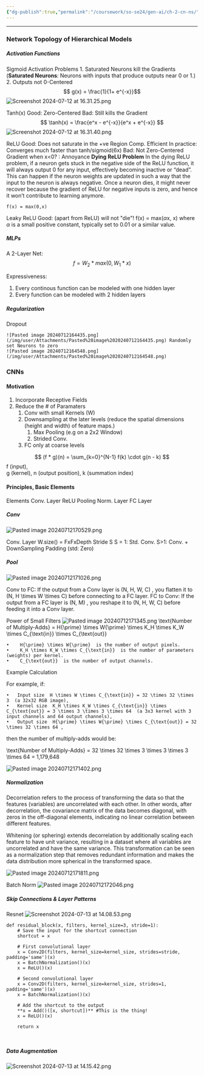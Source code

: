 ```yaml
---
{"dg-publish":true,"permalink":"/coursework/so-se24/gen-ai/ch-2-cn-ns/","noteIcon":""}
---
```


---
### Network Topology of Hierarchical Models


##### Activation Functions
Sigmoid Activation
	Problems
		1. Saturated Neurons kill the Gradients (**Saturated Neurons**: Neurons with inputs that produce outputs near 0 or 1.)
		2. Outputs not 0-Centered
	$$ g(x) = \frac{1}{1+ e^{-x}}$$
	![Screenshot 2024-07-12 at 16.31.25.png](/img/user/Attachments/Screenshot%202024-07-12%20at%2016.31.25.png)



Tanh(x)
	Good:
		Zero-Centered
	Bad: 
		Still kills the Gradient
	$$  \tanh(x) = \frac{e^x - e^{-x}}{e^x + e^{-x}} $$
	![Screenshot 2024-07-12 at 16.31.40.png](/img/user/Attachments/Screenshot%202024-07-12%20at%2016.31.40.png)


ReLU
	Good:
		Does not saturate in the +ve Region
		Comp. Efficient
		In practice: Converges much faster than tanh/sigmoid(6x)
	Bad: 
		Not Zero-Centered
		Gradient when x<0? : Annoyance
		**Dying ReLU Problem**
			In the dying ReLU problem, if a neuron gets stuck in the negative side of the ReLU function, it will always output 0 for any input, effectively becoming inactive or “dead”. This can happen if the neuron weights are updated in such a way that the input to the neuron is always negative. Once a neuron dies, it might never recover because the gradient of ReLU for negative inputs is zero, and hence it won’t contribute to learning anymore.

	f(x) = max(0,x)

Leaky ReLU
	Good: (apart from ReLU)
		will not "die"!
	f(x) = max($\alpha$x, x)
		where  $\alpha$  is a small positive constant, typically set to 0.01 or a similar value. 



##### MLPs
A 2-Layer Net: 
$$ f = W_2*max(0,W_1*x)$$

Expressiveness: 
1. Every continous function can be modeled with one hidden layer
2. Every function can be modeled with 2 hidden layers


##### Regularization
Dropout

	![Pasted image 20240712164435.png](/img/user/Attachments/Pasted%20image%2020240712164435.png) Randomly set Neurons to zero
	![Pasted image 20240712164548.png](/img/user/Attachments/Pasted%20image%2020240712164548.png)






### CNNs

#### Motivation
1. Incorporate Receptive Fields
2. Reduce the # of Paramaters
	1. Conv with small Kernels (W)
	2. Downsampling at the later levels (reduce the spatial dimensions (height and width) of feature maps.)
		1. Max Pooling (e.g on a 2x2 Window)
		2. Strided Conv. 
	3. FC only at coarse levels

$$  (f * g)(n) = \sum_{k=0}^{N-1} f(k) \cdot g(n - k) $$
	f  (input),  
	g  (kernel), 
	n  (output position),
	k  (summation index)
#### Principles, Basic Elements

Elements
	Conv. Layer
	ReLU
	Pooling 
	Norm. Layer
	FC Layer

##### Conv
![Pasted image 20240712170529.png](/img/user/Attachments/Pasted%20image%2020240712170529.png)



Conv. Layer
	W.size() = FxFxDepth
	Stride S 
		S = 1: Std. Conv. 
		S>1: Conv. + DownSampling
	Padding (std: Zero)




##### Pool

![Pasted image 20240712171026.png](/img/user/Attachments/Pasted%20image%2020240712171026.png)



Conv to FC: If the output from a Conv layer is  (N, H, W, C) , you flatten it to  (N, H \times W \times C)  before connecting to a FC layer.
FC to Conv: If the output from a FC layer is  (N, M) , you reshape it to  (N, H, W, C)  before feeding it into a Conv layer.


Power of Small Filters
![Pasted image 20240712171345.png](/img/user/Attachments/Pasted%20image%2020240712171345.png)
 \text{Number of Multiply-Adds} = H{\prime} \times W{\prime} \times K_H \times K_W \times C_{\text{in}} \times C_{\text{out}} 

	•	 H{\prime} \times W{\prime}  is the number of output pixels.
	•	 K_H \times K_W \times C_{\text{in}}  is the number of parameters (weights) per kernel.
	•	 C_{\text{out}}  is the number of output channels.

Example Calculation

For example, if:

	•	Input size  H \times W \times C_{\text{in}} = 32 \times 32 \times 3  (a 32x32 RGB image),
	•	Kernel size  K_H \times K_W \times C_{\text{in}} \times C_{\text{out}} = 3 \times 3 \times 3 \times 64  (a 3x3 kernel with 3 input channels and 64 output channels),
	•	Output size  H{\prime} \times W{\prime} \times C_{\text{out}} = 32 \times 32 \times 64 ,

then the number of multiply-adds would be:

 \text{Number of Multiply-Adds} = 32 \times 32 \times 3 \times 3 \times 3 \times 64 = 1,179,648 


![Pasted image 20240712171402.png](/img/user/Attachments/Pasted%20image%2020240712171402.png)
##### Normalization

Decorrelation refers to the process of transforming the data so that the features (variables) are uncorrelated with each other. In other words, after decorrelation, the covariance matrix of the data becomes diagonal, with zeros in the off-diagonal elements, indicating no linear correlation between different features.


Whitening (or sphering) extends decorrelation by additionally scaling each feature to have unit variance, resulting in a dataset where all variables are uncorrelated and have the same variance. This transformation can be seen as a normalization step that removes redundant information and makes the data distribution more spherical in the transformed space.


![Pasted image 20240712171811.png](/img/user/Attachments/Pasted%20image%2020240712171811.png)



Batch Norm
![Pasted image 20240712172046.png](/img/user/Attachments/Pasted%20image%2020240712172046.png)





##### Skip Connections & Layer Patterns
Resnet
![Screenshot 2024-07-13 at 14.08.53.png](/img/user/Attachments/Screenshot%202024-07-13%20at%2014.08.53.png)
```
def residual_block(x, filters, kernel_size=3, stride=1):
	# Save the input for the shortcut connection
	shortcut = x
	
	# First convolutional layer
	x = Conv2D(filters, kernel_size=kernel_size, strides=stride, padding='same')(x)
	x = BatchNormalization()(x)
	x = ReLU()(x)
	
	# Second convolutional layer
	x = Conv2D(filters, kernel_size=kernel_size, strides=1, padding='same')(x)
	x = BatchNormalization()(x)
	
	# Add the shortcut to the output
	**x = Add()([x, shortcut])** #This is the thing!
	x = ReLU()(x)
	
	return x

	
```



##### Data Augmentation
![Screenshot 2024-07-13 at 14.15.42.png](/img/user/Attachments/Screenshot%202024-07-13%20at%2014.15.42.png)


